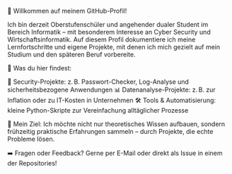 👋 Willkommen auf meinem GitHub-Profil!

Ich bin derzeit Oberstufenschüler und angehender dualer Student im Bereich Informatik – mit besonderem Interesse an Cyber Security und Wirtschaftsinformatik. Auf diesem Profil dokumentiere ich meine Lernfortschritte und eigene Projekte, mit denen ich mich gezielt auf mein Studium und den späteren Beruf vorbereite.

📌 Was du hier findest:

🔐 Security-Projekte: z. B. Passwort-Checker, Log-Analyse und sicherheitsbezogene Anwendungen
📊 Datenanalyse-Projekte: z. B. zur Inflation oder zu IT-Kosten in Unternehmen
🛠️ Tools & Automatisierung: kleine Python-Skripte zur Vereinfachung alltäglicher Prozesse

🎯 Mein Ziel: Ich möchte nicht nur theoretisches Wissen aufbauen, sondern frühzeitig praktische Erfahrungen sammeln – durch Projekte, die echte Probleme lösen.

➡️ Fragen oder Feedback? Gerne per E-Mail oder direkt als Issue in einem der Repositories!
